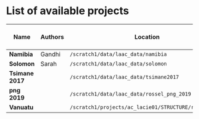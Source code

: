 # List of available projects

| Name | Authors | Location | Recordings | Audio length (hours) | Status |
|------|---------|----------|------------|----------------------|--------|
| **Namibia** | Gandhi | `/scratch1/data/laac_data/namibia` | 113 | 1449 | ready | 
| **Solomon** | Sarah | `/scratch1/data/laac_data/solomon` | 388 | 5954 | ready | 
| **Tsimane 2017** |  | `/scratch1/data/laac_data/tsimane2017` | 41 | 556 | awaiting validation | 
| **png 2019** |  | `/scratch1/data/laac_data/rossel_png_2019` | 51 | 760 | awaiting data | 
| **Vanuatu** |  | `/scratch1/projects/ac_lacie01/STRUCTURE/raw/vanuatu` | 53 | 289 | raw | 
